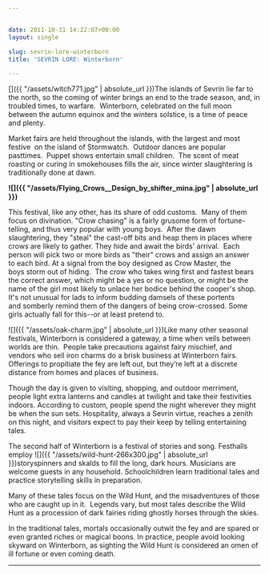 ```yaml
---


date: 2011-10-31 14:22:07+00:00
layout: single

slug: sevrin-lore-winterborn
title: 'SEVRIN LORE: Winterborn'

---
```


[]({{ "/assets/witch771.jpg" | absolute_url }})The islands of Sevrin lie far to the north, so the coming of winter brings an end to the trade season, and, in troubled times, to warfare.  Winterborn, celebrated on the full moon between the autumn equinox and the winters solstice, is a time of peace and plenty.

Market fairs are held throughout the islands, with the largest and most festive  on the island of Stormwatch.  Outdoor dances are popular pasttimes.  Puppet shows entertain small children.  The scent of meat roasting or curing in smokehouses fills the air, since winter slaughtering is traditionally done at dawn.

****![]({{ "/assets/Flying_Crows__Design_by_shifter_mina.jpg" | absolute_url }})****

This festival, like any other, has its share of odd customs.  Many of them focus on divination. "Crow chasing" is a fairly grusome form of fortune-telling, and thus very popular with young boys.  After the dawn slaughtering, they "steal" the cast-off bits and heap them in places where crows are likely to gather. They hide and await the birds' arrival.  Each person will pick two or more birds as "their" crows and assign an answer to each bird. At a signal from the boy designed as Crow Master, the boys storm out of hiding.  The crow who takes wing first and fastest bears the correct answer, which might be a yes or no question, or might be the name of the girl most likely to unlace her bodice behind the cooper's shop.  It's not unusual for lads to inform budding damsels of these portents and somberly remind them of the dangers of being crow-crossed. Some girls actually fall for this--or at least pretend to.

![]({{ "/assets/oak-charm.jpg" | absolute_url }})Like many other seasonal festivals, Winterborn is considered a gateway, a time when veils between worlds are thin.  People take precautions against fairy mischief, and vendors who sell iron charms do a brisk business at Winterborn fairs.  Offerings to propitiate the fey are left out, but they’re left at a discrete distance from homes and places of business.

Though the day is given to visiting, shopping, and outdoor merriment, people light extra lanterns and candles at twilight and take their festivities indoors. According to custom, people spend the night wherever they might be when the sun sets. Hospitality, always a Sevrin virtue, reaches a zenith on this night, and visitors expect to pay their keep by telling entertaining tales.

The second half of Winterborn is a festival of stories and song. Festhalls employ ![]({{ "/assets/wild-hunt-266x300.jpg" | absolute_url }})storyspinners and skalds to fill the long, dark hours. Musicians are welcome guests in any household. Schoolchildren learn traditional tales and practice storytelling skills in preparation.

Many of these tales focus on the Wild Hunt, and the misadventures of those who are caught up in it.  Legends vary, but most tales describe the Wild Hunt as a procession of dark fairies riding ghostly horses through the skies.

In the traditional tales, mortals occasionally outwit the fey and are spared or even granted riches or magical boons. In practice, people avoid looking skyward on Winterborn, as sighting the Wild Hunt is considered an omen of ill fortune or even coming death.


**** ****
